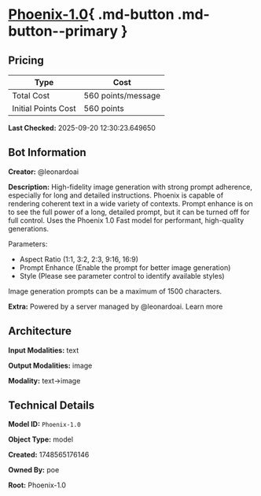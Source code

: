 # [Phoenix-1.0](https://poe.com/Phoenix-1.0){ .md-button .md-button--primary }

## Pricing

| Type | Cost |
|------|------|
| Total Cost | 560 points/message |
| Initial Points Cost | 560 points |

**Last Checked:** 2025-09-20 12:30:23.649650


## Bot Information

**Creator:** @leonardoai

**Description:** High-fidelity image generation with strong prompt adherence, especially for long and detailed instructions. Phoenix is capable of rendering coherent text in a wide variety of contexts. Prompt enhance is on to see the full power of a long, detailed prompt, but it can be turned off for full control. Uses the Phoenix 1.0 Fast model for performant, high-quality generations.

Parameters:
- Aspect Ratio (1:1, 3:2, 2:3, 9:16, 16:9)
- Prompt Enhance (Enable the prompt for better image generation)
- Style (Please see parameter control to identify available styles)

Image generation prompts can be a maximum of 1500 characters.

**Extra:** Powered by a server managed by @leonardoai. Learn more


## Architecture

**Input Modalities:** text

**Output Modalities:** image

**Modality:** text->image


## Technical Details

**Model ID:** `Phoenix-1.0`

**Object Type:** model

**Created:** 1748565176146

**Owned By:** poe

**Root:** Phoenix-1.0
